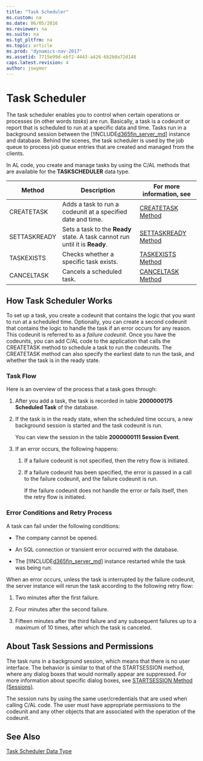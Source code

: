 ```yaml
---
title: "Task Scheduler"
ms.custom: na
ms.date: 06/05/2016
ms.reviewer: na
ms.suite: na
ms.tgt_pltfrm: na
ms.topic: article
ms.prod: "dynamics-nav-2017"
ms.assetid: 7715e99d-ebf2-4443-a426-6b2b0a72d148
caps.latest.revision: 4
author: jswymer
---
```

# Task Scheduler
The task scheduler enables you to control when certain operations or processes \(in other words *tasks*\) are run. Basically, a task is a codeunit or report that is scheduled to run at a specific data and time. Tasks run in a background session between the [!INCLUDE[d365fin_server_md](includes/d365fin_server_md.md)] instance and database. Behind the scenes, the task scheduler is used by the job queue to process job queue entries that are created and managed from the clients.  

In AL code, you create and manage tasks by using the C/AL methods that are available for the **TASKSCHEDULER** data type.  

|Method|Description|For more information, see|  
|--------------|-----------------|-------------------------------|  
|CREATETASK|Adds a task to run a codeunit at a specified date and time.|[CREATETASK Method](methods/devenv-CREATETASK-Method.md)|  
|SETTASKREADY|Sets a task to the **Ready** state. A task cannot run until it is **Ready**.|[SETTASKREADY Method](methods/devenv-SETTASKREADY-Method.md)|  
|TASKEXISTS|Checks whether a specific task exists.|[TASKEXISTS Method](methods/devenv-TASKEXISTS-Method.md)|  
|CANCELTASK|Cancels a scheduled task.|[CANCELTASK Method](methods/devenv-CANCELTASK-Method.md)|  

## How Task Scheduler Works  
To set up a task, you create a codeunit that contains the logic that you want to run at a scheduled time. Optionally, you can create a second codeunit that contains the logic to handle the task if an error occurs for any reason. This codeunit is referred to as a *failure codeunit*. Once you have the codeunits, you can add C/AL code to the application that calls the CREATETASK method to schedule a task to run the codeunits. The CREATETASK method can also specify the earliest date to run the task, and whether the task is in the ready state.  

### Task Flow  
 Here is an overview of the process that a task goes through:  

1.  After you add a task, the task is recorded in table **2000000175 Scheduled Task** of the database.  

2.  If the task is in the ready state, when the scheduled time occurs, a new background session is started and the task codeunit is run.  

     You can view the session in the table **2000000111 Session Event**.  

3.  If an error occurs, the following happens:  

    1.  If a failure codeunit is not specified, then the retry flow is initiated.  

    2.  If a failure codeunit has been specified, the error is passed in a call to the failure codeunit, and the failure codeunit is run.  

         If the failure codeunit does not handle the error or fails itself, then the retry flow is initiated.  

### Error Conditions and Retry Process  
 A task can fail under the following conditions:  

-   The company cannot be opened.  

-   An SQL connection or transient error occurred with the database.  

-   The [!INCLUDE[d365fin_server_md](includes/d365fin_server_md.md)] instance restarted while the task was being run.  

<!--NAV You can view these errors in the event log of the computer that is running the [!INCLUDE[d365fin_server_md](includes/d365fin_server_md.md)] instance. For more information, see [Monitoring Microsoft Dynamics NAV Server Events in the Windows Event Log](Monitoring-Microsoft-Dynamics-NAV-Server-Events-in-the-Windows-Event-Log.md). --> 

When an error occurs, unless the task is interrupted by the failure codeunit, the server instance will rerun the task according to the following retry flow:  

1.  Two minutes after the first failure.  

2.  Four minutes after the second failure.  

3.  Fifteen minutes after the third failure and any subsequent failures up to a maximum of 10 times, after which the task is canceled.  

## About Task Sessions and Permissions  
 The task runs in a background session, which means that there is no user interface. The behavior is similar to that of the STARTSESSION method, where any dialog boxes that would normally appear are suppressed. For more information about specific dialog boxes, see [STARTSESSION Method \(Sessions\)](methods/devenv-STARTSESSION-Method-Sessions.md).  

 The session runs by using the same user/credentials that are used when calling C/AL code. The user must have appropriate permissions to the codeunit and any other objects that are associated with the operation of the codeunit.

## See Also
[Task Scheduler Data Type](datatypes/devenv-taskscheduler-data-type.md)  